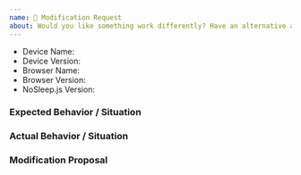 ```yaml
---
name: 🔧 Modification Request
about: Would you like something work differently? Have an alternative approach? This is the template for you.
---
```


<!--
  Issues are so 🔥

  If you remove or skip this template, you'll make the 🐼 sad and the mighty god
  of Github will appear and pile-drive the close button from a great height
  while making animal noises.

  👉🏽 Need support, advice, or help? Don't open an issue!
  Head to StackOverflow https://stackoverflow.com.
-->

- Device Name:
- Device Version:
- Browser Name:
- Browser Version:
- NoSleep.js Version:

### Expected Behavior / Situation

### Actual Behavior / Situation

### Modification Proposal
